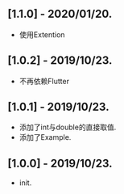 ## [1.1.0] - 2020/01/20.

* 使用Extention

## [1.0.2] - 2019/10/23.

* 不再依赖Flutter

## [1.0.1] - 2019/10/23.

* 添加了int与double的直接取值.
* 添加了Example.

## [1.0.0] - 2019/10/23.

* init.
